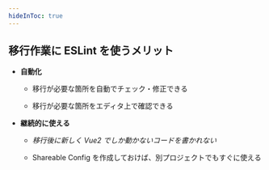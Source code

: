 ```yaml
---
hideInToc: true
---
```


## 移行作業に ESLint を使うメリット

<v-clicks>

- **自動化**

  - 移行が必要な箇所を自動でチェック・修正できる

  - 移行が必要な箇所をエディタ上で確認できる

- **継続的に使える**

  - _移行後に新しく Vue2 でしか動かないコードを書かれない_

  - Shareable Config を作成しておけば、別プロジェクトでもすぐに使える

</v-clicks>
